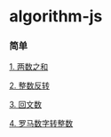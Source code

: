# algorithm-js

### 简单
[1. 两数之和](https://github.com/tfeng-use/algorithm-js/blob/master/easy/1.md)

[2. 整数反转](https://github.com/tfeng-use/algorithm-js/blob/master/easy/2.md)

[3. 回文数](https://github.com/tfeng-use/algorithm-js/blob/master/easy/3.md)

[4. 罗马数字转整数](https://github.com/tfeng-use/algorithm-js/blob/master/easy/4.md)